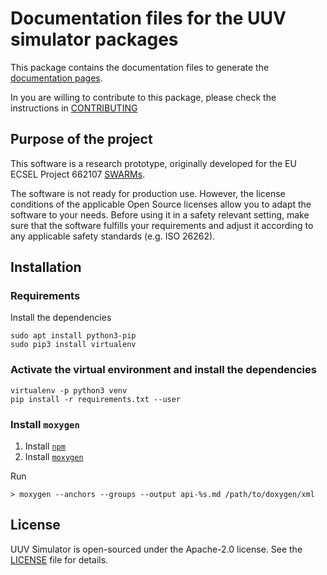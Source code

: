 # Documentation files for the UUV simulator packages

This package contains the documentation files to generate the [documentation pages](https://uuvsimulator.github.io/).

In you are willing to contribute to this package, please check the instructions in [CONTRIBUTING](CONTRIBUTING.md)

## Purpose of the project

This software is a research prototype, originally developed for the EU ECSEL
Project 662107 [SWARMs](http://swarms.eu/).

The software is not ready for production use. However, the license conditions of the
applicable Open Source licenses allow you to adapt the software to your needs.
Before using it in a safety relevant setting, make sure that the software
fulfills your requirements and adjust it according to any applicable safety
standards (e.g. ISO 26262).

## Installation

### Requirements

Install the dependencies

```
sudo apt install python3-pip
sudo pip3 install virtualenv
```

### Activate the virtual environment and install the dependencies

```
virtualenv -p python3 venv
pip install -r requirements.txt --user
```

### Install `moxygen`

1. Install [`npm`](https://linuxize.com/post/how-to-install-node-js-on-ubuntu-18.04/)
2. Install [`moxygen`](https://github.com/sourcey/moxygen)

Run 

```
> moxygen --anchors --groups --output api-%s.md /path/to/doxygen/xml
```

## License

UUV Simulator is open-sourced under the Apache-2.0 license. See the
[LICENSE](LICENSE) file for details.
